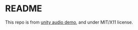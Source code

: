# README #

This repo is from [unity audio demo](https://bitbucket.org/Unity-Technologies/nativeaudioplugins), and under MIT/X11 license.


